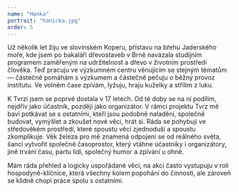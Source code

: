 ```yaml
---
name: "Hanka"
portrait: "hanicka.jpg"
order: 5
---
```

Už několik let žiju ve slovinském Koperu, přístavu na břehu Jaderského moře, kde jsem po bakaláři dřevostaveb v Brně
navázala studijním programem zaměřeným na udržitelnost a dřevo v životním prostředí člověka. Teď pracuju ve výzkumném
centru věnujícím se stejným tématům &mdash; částečně pomáhám s výzkumem a částečně pečuju o běžný provoz institutu.
Ve volném čase zpívám, lyžuju, hraju kuželky a střílím z luku.

K Tvrzi jsem se poprvé dostala v 17 letech. Od té doby se na ní podílím, nejdřív jako účastník, později jako organizátor.
V rámci projektu Tvrz mě baví potkávat se s ostatními, kteří jsou podobně naladěni, společně budovat, vymýšlet a zkoušet nové věci,
hrát si. Ráda se pohybuji ve středověkém prostředí, které spoustu věcí zjednoduší a spoustu zkomplikuje. Věk železa pro mě znamená
odpojení se od reálného světa, šanci vytvořit společně časoprostor, který vtáhne účastníky i organizátory, jiné trvání času,
partu lidí, společný humor a zpívání u ohně.

Mám ráda přehled a logicky uspořádané věci, na akci často vystupuju v roli hospodyně-klíčnice, která všechny kolem popohání
do činnosti, ale zároveň se klidně chopí práce spolu s ostatními.


